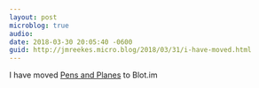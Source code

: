 ```yaml
---
layout: post
microblog: true
audio: 
date: 2018-03-30 20:05:40 -0600
guid: http://jmreekes.micro.blog/2018/03/31/i-have-moved.html
---
```

I have moved [Pens and Planes](https://www.pensandplanes.com/2018/03/30/switching-to-blot-im) to Blot.im

